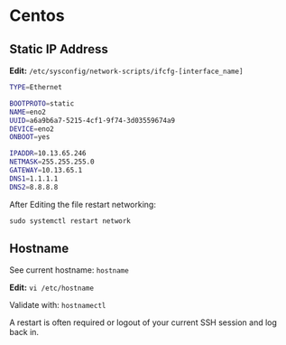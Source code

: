 # Centos

## Static IP Address
**Edit:** `/etc/sysconfig/network-scripts/ifcfg-[interface_name]`

```bash
TYPE=Ethernet

BOOTPROTO=static
NAME=eno2
UUID=a6a9b6a7-5215-4cf1-9f74-3d03559674a9
DEVICE=eno2
ONBOOT=yes

IPADDR=10.13.65.246
NETMASK=255.255.255.0
GATEWAY=10.13.65.1
DNS1=1.1.1.1
DNS2=8.8.8.8
```

After Editing the file restart networking: 
```
sudo systemctl restart network
```

## Hostname
See current hostname: `hostname`

**Edit:** `vi /etc/hostname`

Validate with: `hostnamectl`

A restart is often required or logout of your current SSH session and log back in.
